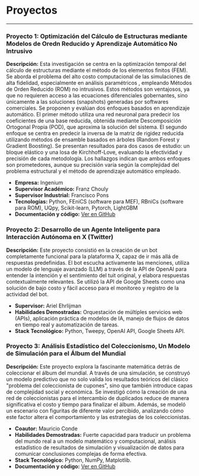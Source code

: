# Proyectos

---

### Proyecto 1: Optimización del Cálculo de Estructuras mediante Modelos de Oredn Reducido y Aprendizaje Automático No Intrusivo

**Descripción:** Esta investigación se centra en la optimización temporal del cálculo de estructuras mediante el método de los elementos finitos (FEM). 
Se aborda el problema del alto costo computacional de las simulaciones de alta fidelidad, especialmente en análisis paramétricos , empleando Métodos de Orden Reducido (ROM) no intrusivos. 
Estos métodos son ventajosos, ya que no requieren acceso a las ecuaciones diferenciales gobernantes, sino únicamente a las soluciones (snapshots) generadas por softwares comerciales. 
Se proponen y evalúan dos enfoques basados en aprendizaje automático. El primer método utiliza una red neuronal para predecir los coeficientes de una base reducida, obtenida mediante Descomposición Ortogonal Propia (POD), que aproxima la solución del sistema. 
El segundo enfoque se centra en predecir la inversa de la matriz de rigidez reducida utilizando métodos de ensamble basados en árboles (Random Forest y Gradient Boosting). 
Se presentan resultados para dos casos de estudio: un bloque elástico y una losa de Kirchhoff-Love, evaluando la efectividad y precisión de cada metodología. 
Los hallazgos indican que ambos enfoques son prometedores, aunque su precisión varía según la complejidad del problema estructural y el método de aprendizaje automático empleado.

* **Empresa:** Ingenium
* **Supervisor Académico:** Franz Chouly
* **Supervisor Industrial:** Francisco Pons
* **Tecnologías:** Python, FEniCS (software para MEF), RBniCs (software para ROM), UQpy, Scikit-learn, Pytorch, LightGBM
* **Documentación y código:** [Ver en GitHub](https://github.com/matias-ingenium/Optimizacion_del_calculo_de_estructuras_con_ML)


### Proyecto 2: Desarrollo de un Agente Inteligente para Interacción Autónoma en X (Twitter)

**Descripción:** Este proyecto consistió en la creación de un bot completamente funcional para la plataforma X, capaz de ir más allá de respuestas predefinidas. El bot escucha activamente las menciones, utiliza un modelo de lenguaje avanzado (LLM) a través de la API de OpenAI para entender la intención y el sentimiento del tuit original, y elabora respuestas contextualmente relevantes. Se utilizó la API de Google Sheets como una solución de bajo costo y fácil acceso para el monitoreo y registro de la actividad del bot.

* **Supervisor:** Ariel Ehrlijman
* **Habilidades Demostradas:** Orquestación de múltiples servicios web (APIs), aplicación práctica de modelos de IA, manejo de flujos de datos en tiempo real y automatización de tareas.
* **Stack Tecnológico:** Python, Tweepy, OpenAI API, Google Sheets API.


### Proyecto 3: Análisis Estadístico del Coleccionismo, Un Modelo de Simulación para el Álbum del Mundial

**Descripción:** Este proyecto explora la fascinante matemática detrás de coleccionar el álbum del mundial. A través de una simulación, se construyó un modelo predictivo que no solo valida los resultados teóricos del clásico "problema del coleccionista de cupones", sino que también introduce capas de complejidad social y económica. Se investigó cómo la creación de una red de coleccionistas para el intercambio de duplicados reduce de manera significativa el costo y tiempo para finalizar el álbum. Además, se modeló un escenario con figuritas de diferente valor percibido, analizando cómo este factor altera el comportamiento y las estrategias de los coleccionistas.

* **Coautor:** Mauricio Conde
* **Habilidades Demostradas:** Fuerte capacidad para traducir un problema del mundo real a un modelo matemático y computacional, análisis estadístico de resultados de simulación y visualización de datos para comunicar conclusiones complejas de forma efectiva.
* **Stack Tecnológico:** Python, NumPy, Matplotlib.
* **Documentación y código:** [Ver en GitHub](https://github.com/mauricio-conde/coupon-collector-problem)
